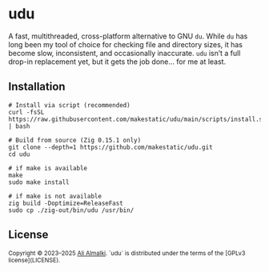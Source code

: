 # udu

A fast, multithreaded, cross-platform alternative to GNU `du`.  While `du` has long been my tool of choice for checking file and directory sizes, it has become slow, inconsistent, and occasionally inaccurate. `udu` isn’t a full drop-in replacement yet, but it gets the job done... for me at least.

## Installation

```console
# Install via script (recommended)
curl -fsSL https://raw.githubusercontent.com/makestatic/udu/main/scripts/install.sh | bash

# Build from source (Zig 0.15.1 only)
git clone --depth=1 https://github.com/makestatic/udu.git
cd udu

# if make is available
make
sudo make install

# if make is not available
zig build -Doptimize=ReleaseFast
sudo cp ./zig-out/bin/udu /usr/bin/
```

## License
<sub>
Copyright © 2023–2025 <a href="https://github.com/makestatic">Ali Almalki</a>.  
`udu` is distributed under the terms of the [GPLv3 license](LICENSE).
</sub>
